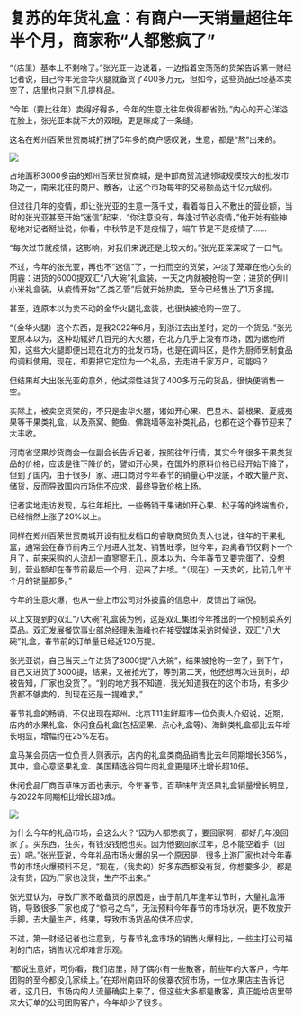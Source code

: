 # 复苏的年货礼盒：有商户一天销量超往年半个月，商家称“人都憋疯了”

“（店里）基本上不剩啥了。”张光亚一边说着，一边指着空荡荡的货架告诉第一财经记者说，自己今年光金华火腿就备货了400多万元，但如今，这些货品已经基本卖空了，店里也只剩下几提样品。

“今年（要比往年）卖得好得多，今年的生意比往年做得都省劲。”内心的开心洋溢在脸上，张光亚本就不大的双眼，更是眯成了一条缝。

这名在郑州百荣世贸商城打拼了5年多的商户感叹说，生意，都是“熬”出来的。

![](https://inews.gtimg.com/newsapp_bt/0/15619859520/1000)

占地面积3000多亩的郑州百荣世贸商城，是中部商贸流通领域规模较大的批发市场之一，南来北往的商户、散客，让这个市场每年的交易额高达千亿元级别。

但过往几年的疫情，却让张光亚的生意一落千丈，看着每日入不敷出的营业额，当时的张光亚甚至开始“迷信”起来，“你注意没有，每逢过节必疫情，”他开始有些神秘地对记者掰扯说，你看，中秋节是不是疫情了，端午节是不是疫情了……

“每次过节就疫情，这影响，对我们来说还是比较大的。”张光亚深深叹了一口气。

不过，今年的张光亚，再也不“迷信”了，一扫而空的货架，冲淡了笼罩在他心头的阴霾：进货的6000提双汇“八大碗”礼盒装，一天之内就被抢购一空；进货的伊川小米礼盒装，从疫情开始“乙类乙管”后就开始热卖，至今已经售出了1万多提。

甚至，连原本以为卖不动的金华火腿礼盒装，也很快被抢购一空了。

“（金华火腿）这个东西，是我2022年6月，到浙江去出差时，定的一个货品，”张光亚原本以为，这种动辄好几百元的大火腿，在北方几乎上没有市场，因为据他所知，这些大火腿即便出现在北方的批发市场，也是在调料区，是作为厨师烹制食品的调料使用，现在，却要把它定位为一个礼品，去走进千家万户，可能吗？

但结果却大出张光亚的意外，他试探性进货了400多万元的货品，很快便销售一空。

实际上，被卖空货架的，不只是金华火腿，诸如开心果、巴旦木、碧根果、夏威夷果等干果类礼盒，以及燕窝、鲍鱼、佛跳墙等滋补类礼品，也都在这个春节迎来了大丰收。

河南省坚果炒货商会一位副会长告诉记者，按照往年行情，其实今年很多干果类货品的价格，应该是往下降价的，譬如开心果，在国外的原料价格已经开始下降了，但到了国内，由于很多厂家、进口商对今年春节的销量心中没底，不敢大量产货、储货，反而导致国内市场供不应求，最终导致价格上扬。

记者实地走访发现，与往年相比，一些畅销干果诸如开心果、松子等的终端售价，已经悄然上涨了20%以上。

同样在郑州百荣世贸商城开设有批发档口的睿联商贸负责人也说，往年的干果礼盒，通常会在春节前两三个月进入批发、销售旺季，但今年，距离春节仅剩下一个月了，前来采购的人流却一直寥寥无几，原本以为，今年春节又要完蛋了，没想到，营业额却在春节前最后一个月，迎来了井喷。“（现在）一天卖的，比前几年半个月的销量都多。”

今年的生意火爆，也从一些上市公司对外披露的信息中，反馈出了端倪。

以上文提到的双汇“八大碗”礼盒装为例，这是双汇集团今年推出的一个预制菜系列菜品。双汇发展餐饮事业部总经理朱海峰也在接受媒体采访时候说，双汇“八大碗”礼盒，春节前的订单量已经近120万提。

张光亚说，自己当天上午进货了3000提“八大碗”，结果被抢购一空了，到下午，自己又进货了3000提，结果，又被抢光了，等到第二天，他还想再次进货时，却被告知，厂家也没货了。“别的地方我不知道，我光知道我在的这个市场，有多少货都不够卖的，到现在还是一提难求。”

春节礼盒的畅销，不仅出现在郑州。北京T11生鲜超市一位负责人介绍说，近期，店内的水果礼盒、休闲食品礼盒(包括坚果、点心礼盒等)、海鲜类礼盒都比去年增长明显，增幅约在25%左右。

盒马某会员店一位负责人则表示，店内的礼盒类商品销售比去年同期增长356%，其中，盒心意坚果礼盒、美国精选谷饲牛肉礼盒更是环比增长超10倍。

休闲食品厂商百草味方面也表示，今年春节，百草味年货坚果礼盒销量增长明显，与2022年同期相比增长超3成。

![](https://inews.gtimg.com/newsapp_bt/0/15619859540/1000)

为什么今年的礼品市场，会这么火？“因为人都憋疯了，要回家啊，都好几年没回家了。买东西，狂买，有钱没钱他也买。因为他要回家过年，总不能空着手（回去）吧。”张光亚说，今年礼品市场火爆的另一个原因是，很多上游厂家也对今年春节的市场火爆预料不足，“现在，（我卖的）好多东西都没有货，你想要多少，都是没有货，因为厂家也没货，生产不出来。”

张光亚认为，导致厂家不敢备货的原因是，由于前几年逢年过节时，大量礼盒滞销，导致很多厂家也成了“惊弓之鸟”，无法预料今年春节的市场状况，更不敢放开手脚，去大量生产，结果，导致市场货品的供不应求。

不过，第一财经记者也注意到，与春节礼盒市场的销售火爆相比，一些主打公司福利的门店，销售状况却难言乐观。

“都说生意好，可你看，我们店里，除了偶尔有一些散客，前些年的大客户，今年团购的至今都没几家续上。”在郑州南四环的侯寨农贸市场，一位水果店主告诉记者，这几日，市场内的人流量确实上来了，但这些大多都是散客，真正能给店里带来大订单的公司团购客户，今年却少了很多。

